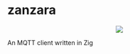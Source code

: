 # zanzara

<p align="center">
    <a href="LICENSE"><img src="https://badgen.net/github/license/rbino/zanzara" /></a>
</p>

An MQTT client written in Zig
